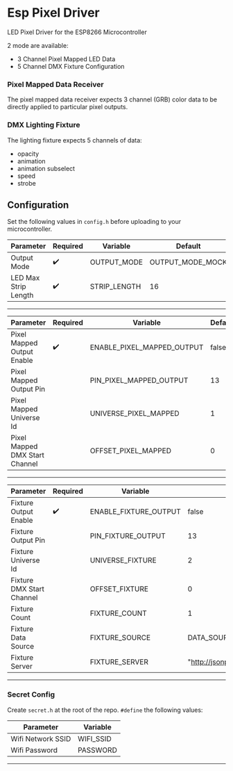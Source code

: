 # Esp Pixel Driver

LED Pixel Driver for the ESP8266 Microcontroller

2 mode are available:

- 3 Channel Pixel Mapped LED Data
- 5 Channel DMX Fixture Configuration

### Pixel Mapped Data Receiver

The pixel mapped data receiver expects 3 channel (GRB) color data to be directly applied to particular pixel outputs.

### DMX Lighting Fixture

The lighting fixture expects 5 channels of data:

- opacity
- animation
- animation subselect
- speed
- strobe

## Configuration

Set the following values in `config.h` before uploading to your microcontroller.

| Parameter            | Required           | Variable     | Default          |
| -------------------- | ------------------ | ------------ | ---------------- |
| Output Mode          | :heavy_check_mark: | OUTPUT_MODE  | OUTPUT_MODE_MOCK |
| LED Max Strip Length | :heavy_check_mark: | STRIP_LENGTH | 16               |

---

| Parameter                      | Required           | Variable                   | Default |
| ------------------------------ | ------------------ | -------------------------- | ------- |
| Pixel Mapped Output Enable     | :heavy_check_mark: | ENABLE_PIXEL_MAPPED_OUTPUT | false   |
| Pixel Mapped Output Pin        |                    | PIN_PIXEL_MAPPED_OUTPUT    | 13      |
| Pixel Mapped Universe Id       |                    | UNIVERSE_PIXEL_MAPPED      | 1       |
| Pixel Mapped DMX Start Channel |                    | OFFSET_PIXEL_MAPPED        | 0       |

---

| Parameter                 | Required           | Variable              | Default                                       |
| ------------------------- | ------------------ | --------------------- | --------------------------------------------- |
| Fixture Output Enable     | :heavy_check_mark: | ENABLE_FIXTURE_OUTPUT | false                                         |
| Fixture Output Pin        |                    | PIN_FIXTURE_OUTPUT    | 13                                            |
| Fixture Universe Id       |                    | UNIVERSE_FIXTURE      | 2                                             |
| Fixture DMX Start Channel |                    | OFFSET_FIXTURE        | 0                                             |
| Fixture Count             |                    | FIXTURE_COUNT         | 1                                             |
| Fixture Data Source       |                    | FIXTURE_SOURCE        | DATA_SOURCE_ARNET                             |
| Fixture Server            |                    | FIXTURE_SERVER        | "http://jsonplaceholder.typicode.com/users/1" |

---

### Secret Config

Create `secret.h` at the root of the repo. `#define` the following values:

| Parameter         | Variable  |
| ----------------- | --------- |
| Wifi Network SSID | WIFI_SSID |
| Wifi Password     | PASSWORD  |

---

